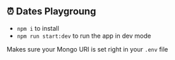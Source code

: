 ## ⏰ Dates Playgroung

- `npm i` to install
- `npm run start:dev` to run the app in dev mode

Makes sure your Mongo URI is set right in your `.env` file
